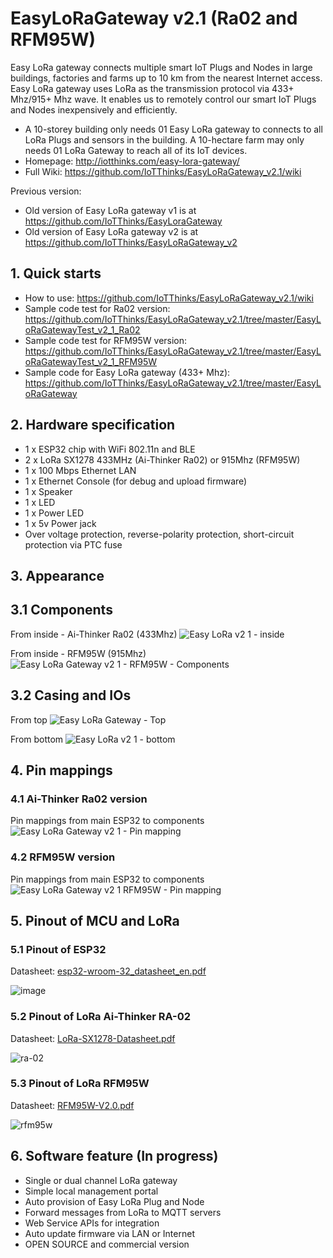 # EasyLoRaGateway v2.1 (Ra02 and RFM95W)
Easy LoRa gateway connects multiple smart IoT Plugs and Nodes in large buildings, factories and farms up to 10 km from the nearest Internet access. Easy LoRa gateway uses LoRa as the transmission protocol via 433+ Mhz/915+ Mhz wave. It enables us to remotely control our smart IoT Plugs and Nodes inexpensively and efficiently.
- A 10-storey building only needs 01 Easy LoRa gateway to connects to all LoRa Plugs and sensors in the building. A 10-hectare farm may only needs 01 LoRa Gateway to reach all of its IoT devices.
- Homepage: http://iotthinks.com/easy-lora-gateway/
- Full Wiki: https://github.com/IoTThinks/EasyLoRaGateway_v2.1/wiki

Previous version:
- Old version of Easy LoRa gateway v1 is at https://github.com/IoTThinks/EasyLoraGateway
- Old version of Easy LoRa gateway v2 is at https://github.com/IoTThinks/EasyLoRaGateway_v2


## 1. Quick starts
* How to use: https://github.com/IoTThinks/EasyLoRaGateway_v2.1/wiki
* Sample code test for Ra02 version: https://github.com/IoTThinks/EasyLoRaGateway_v2.1/tree/master/EasyLoRaGatewayTest_v2_1_Ra02
* Sample code test for RFM95W version: https://github.com/IoTThinks/EasyLoRaGateway_v2.1/tree/master/EasyLoRaGatewayTest_v2_1_RFM95W
* Sample code for Easy LoRa gateway (433+ Mhz): https://github.com/IoTThinks/EasyLoRaGateway_v2.1/tree/master/EasyLoRaGateway

## 2. Hardware specification
- 1 x ESP32 chip with WiFi 802.11n and BLE
- 2 x LoRa SX1278 433MHz (Ai-Thinker Ra02) or 915Mhz (RFM95W)
- 1 x 100 Mbps Ethernet LAN
- 1 x Ethernet Console (for debug and upload firmware)
- 1 x Speaker
- 1 x LED
- 1 x Power LED
- 1 x 5v Power jack
- Over voltage protection, reverse-polarity protection, short-circuit protection via PTC fuse

## 3. Appearance 
## 3.1 Components
From inside - Ai-Thinker Ra02 (433Mhz)
![Easy LoRa v2 1 - inside](https://user-images.githubusercontent.com/29994971/63233300-ace3d100-c259-11e9-8989-f151fbd00a25.JPG)

From inside - RFM95W (915Mhz)
![Easy LoRa Gateway v2 1 - RFM95W - Components](https://user-images.githubusercontent.com/29994971/104901891-90007f80-59b0-11eb-8f50-9a383154f43f.jpg)

## 3.2 Casing and IOs
From top
![Easy LoRa Gateway - Top](https://user-images.githubusercontent.com/29994971/63238055-d5c29100-c26e-11e9-8cbc-09ef7bee3845.JPG)

From bottom
![Easy LoRa v2 1 - bottom](https://user-images.githubusercontent.com/29994971/63233301-ace3d100-c259-11e9-9a7b-c0d4757752c0.JPG)

## 4. Pin mappings
### 4.1 Ai-Thinker Ra02 version
Pin mappings from main ESP32 to components
![Easy LoRa Gateway v2 1 - Pin mapping](https://user-images.githubusercontent.com/29994971/63233171-c59fb700-c258-11e9-8842-81c59109e307.png)

### 4.2 RFM95W version
Pin mappings from main ESP32 to components
![Easy LoRa Gateway v2 1 RFM95W - Pin mapping](https://user-images.githubusercontent.com/29994971/104907733-22f0e800-59b8-11eb-9b6b-f0ee3d424dfb.png)

## 5. Pinout of MCU and LoRa
### 5.1 Pinout of ESP32
Datasheet: [esp32-wroom-32_datasheet_en.pdf](https://github.com/IoTThinks/EasyLoRaGateway_v2.1/files/5829820/esp32-wroom-32_datasheet_en.pdf)

![image](https://user-images.githubusercontent.com/29994971/60634413-07a3a380-9e39-11e9-86dd-2acc5d586cae.png)

### 5.2 Pinout of LoRa Ai-Thinker RA-02
Datasheet: [LoRa-SX1278-Datasheet.pdf](https://github.com/IoTThinks/EasyLoRaGateway_v2.1/files/5829814/LoRa-SX1278-Datasheet.pdf)

![ra-02](https://user-images.githubusercontent.com/29994971/63237606-e07c2680-c26c-11e9-81fe-7d4bf97f237a.png)

### 5.3 Pinout of LoRa RFM95W
Datasheet: [RFM95W-V2.0.pdf](https://github.com/IoTThinks/EasyLoRaGateway_v2.1/files/5829531/RFM95W-V2.0.pdf)

![rfm95w](https://user-images.githubusercontent.com/29994971/104902531-6eec5e80-59b1-11eb-900c-c7f35da2d57c.png)


## 6. Software feature (In progress)
- Single or dual channel LoRa gateway
- Simple local management portal
- Auto provision of Easy LoRa Plug and Node
- Forward messages from LoRa to MQTT servers
- Web Service APIs for integration
- Auto update firmware via LAN or Internet
- OPEN SOURCE and commercial version

